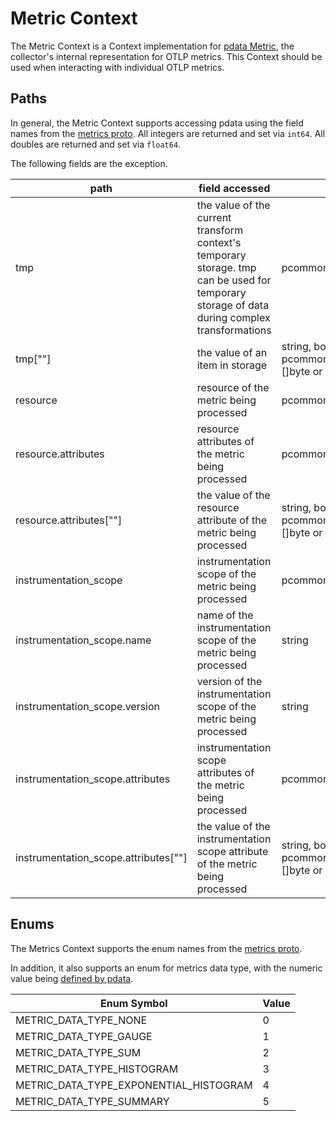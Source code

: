# Metric Context

The Metric Context is a Context implementation for [pdata Metric](https://github.com/open-telemetry/opentelemetry-collector/tree/main/pdata/pmetric), the collector's internal representation for OTLP metrics.  This Context should be used when interacting with individual OTLP metrics.

## Paths
In general, the Metric Context supports accessing pdata using the field names from the [metrics proto](https://github.com/open-telemetry/opentelemetry-proto/blob/main/opentelemetry/proto/metrics/v1/metrics.proto).  All integers are returned and set via `int64`.  All doubles are returned and set via `float64`.

The following fields are the exception.

| path                                   | field accessed                                                                                                                               | type                                                                    |
|----------------------------------------|----------------------------------------------------------------------------------------------------------------------------------------------|-------------------------------------------------------------------------|
| tmp                                    | the value of the current transform context's temporary storage. tmp can be used for temporary storage of data during complex transformations | pcommon.Map                                                             |
| tmp\[""\]                              | the value of an item in storage                                                                                                              | string, bool, int64, float64, pcommon.Map, pcommon.Slice, []byte or nil |
| resource                               | resource of the metric being processed                                                                                                       | pcommon.Resource                                                        |
| resource.attributes                    | resource attributes of the metric being processed                                                                                            | pcommon.Map                                                             |
| resource.attributes\[""\]              | the value of the resource attribute of the metric being processed                                                                            | string, bool, int64, float64, pcommon.Map, pcommon.Slice, []byte or nil |
| instrumentation_scope                  | instrumentation scope of the metric being processed                                                                                          | pcommon.InstrumentationScope                                            |
| instrumentation_scope.name             | name of the instrumentation scope of the metric being processed                                                                              | string                                                                  |
| instrumentation_scope.version          | version of the instrumentation scope of the metric being processed                                                                           | string                                                                  |
| instrumentation_scope.attributes       | instrumentation scope attributes of the metric being processed                                                                               | pcommon.Map                                                             |
| instrumentation_scope.attributes\[""\] | the value of the instrumentation scope attribute of the metric being processed                                                               | string, bool, int64, float64, pcommon.Map, pcommon.Slice, []byte or nil |

## Enums

The Metrics Context supports the enum names from the [metrics proto](https://github.com/open-telemetry/opentelemetry-proto/blob/main/opentelemetry/proto/metrics/v1/metrics.proto).

In addition, it also supports an enum for metrics data type, with the numeric value being [defined by pdata](https://github.com/open-telemetry/opentelemetry-collector/blob/main/pdata/pmetric/metrics.go).

| Enum Symbol                            | Value |
|----------------------------------------|-------|
| METRIC_DATA_TYPE_NONE                  | 0     |
| METRIC_DATA_TYPE_GAUGE                 | 1     |
| METRIC_DATA_TYPE_SUM                   | 2     |
| METRIC_DATA_TYPE_HISTOGRAM             | 3     |
| METRIC_DATA_TYPE_EXPONENTIAL_HISTOGRAM | 4     |
| METRIC_DATA_TYPE_SUMMARY               | 5     |